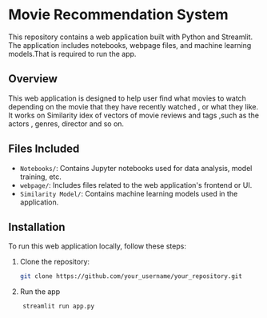# Movie Recommendation System

This repository contains a web application built with Python and Streamlit. The application includes notebooks, webpage files, and machine learning models.That is required to run the app.

## Overview

This web application is designed to help user find what movies to watch depending on the movie that they have recently watched , or what they like.
It works on Similarity idex of vectors of movie reviews and tags ,such as the actors , genres, director and so on.

## Files Included

- `Notebooks/`: Contains Jupyter notebooks used for data analysis, model training, etc.
- `webpage/`: Includes files related to the web application's frontend or UI.
- `Similarity Model/`: Contains machine learning models used in the application.

## Installation

To run this web application locally, follow these steps:

1. Clone the repository:

   ```bash
   git clone https://github.com/your_username/your_repository.git
   ```
2. Run the app
```bash
    streamlit run app.py
```
